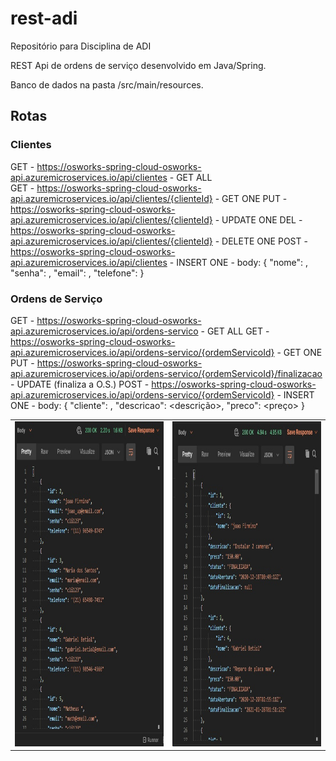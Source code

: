 # rest-adi
Repositório para Disciplina de ADI 

REST Api de ordens de serviço desenvolvido em Java/Spring.

Banco de dados na pasta /src/main/resources.

## Rotas

### Clientes
GET - https://osworks-spring-cloud-osworks-api.azuremicroservices.io/api/clientes - GET ALL </br>
GET - https://osworks-spring-cloud-osworks-api.azuremicroservices.io/api/clientes/{clienteId} - GET ONE
PUT - https://osworks-spring-cloud-osworks-api.azuremicroservices.io/api/clientes/{clienteId} - UPDATE ONE
DEL - https://osworks-spring-cloud-osworks-api.azuremicroservices.io/api/clientes/{clienteId} - DELETE ONE
POST - https://osworks-spring-cloud-osworks-api.azuremicroservices.io/api/clientes - INSERT ONE
     - body: {
                "nome": <nome>,
                "senha": <senha>,
                "email": <email>,
                "telefone": <telefone>
            }

### Ordens de Serviço
GET -   https://osworks-spring-cloud-osworks-api.azuremicroservices.io/api/ordens-servico - GET ALL
GET -   https://osworks-spring-cloud-osworks-api.azuremicroservices.io/api/ordens-servico/{ordemServicoId} - GET ONE
PUT -   https://osworks-spring-cloud-osworks-api.azuremicroservices.io/api/ordens-servico/{ordemServicoId}/finalizacao - UPDATE (finaliza a O.S.)
POST -  https://osworks-spring-cloud-osworks-api.azuremicroservices.io/api/ordens-servico/{ordemServicoId} - INSERT ONE
     -  body: {
                "cliente": <clienteID>,
                "descricao": <descrição>,
                "preco": <preço>
              }
  
<table>
  <tr>
    <td><img src="assets/clientes.jpg" width=500 height=520></td>
    <td><img src="assets/ordens-servico.jpg" width=500 height=520></td>
  </tr>
 </table>
